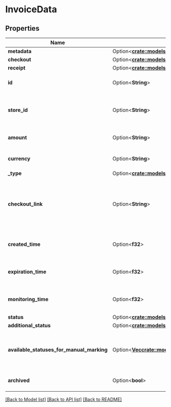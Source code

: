 # InvoiceData

## Properties

Name | Type | Description | Notes
------------ | ------------- | ------------- | -------------
**metadata** | Option<[**crate::models::InvoiceMetadata**](InvoiceMetadata.md)> |  | [optional]
**checkout** | Option<[**crate::models::CheckoutOptions**](CheckoutOptions.md)> |  | [optional]
**receipt** | Option<[**crate::models::ReceiptOptions**](ReceiptOptions.md)> |  | [optional]
**id** | Option<**String**> | The identifier of the invoice | [optional]
**store_id** | Option<**String**> | The store identifier that the invoice belongs to | [optional]
**amount** | Option<**String**> | The amount of the invoice | [optional]
**currency** | Option<**String**> | The currency of the invoice | [optional]
**_type** | Option<[**crate::models::InvoiceType**](InvoiceType.md)> |  | [optional]
**checkout_link** | Option<**String**> | The link to the checkout page, where you can redirect the customer | [optional]
**created_time** | Option<**f32**> | The creation time of the invoice | [optional]
**expiration_time** | Option<**f32**> | The expiration time of the invoice | [optional]
**monitoring_time** | Option<**f32**> | The monitoring time of the invoice | [optional]
**status** | Option<[**crate::models::InvoiceStatus**](InvoiceStatus.md)> |  | [optional]
**additional_status** | Option<[**crate::models::InvoiceAdditionalStatus**](InvoiceAdditionalStatus.md)> |  | [optional]
**available_statuses_for_manual_marking** | Option<[**Vec<crate::models::InvoiceStatus>**](InvoiceStatus.md)> | The statuses the invoice can be manually marked as | [optional]
**archived** | Option<**bool**> | true if the invoice is archived | [optional]

[[Back to Model list]](../README.md#documentation-for-models) [[Back to API list]](../README.md#documentation-for-api-endpoints) [[Back to README]](../README.md)


